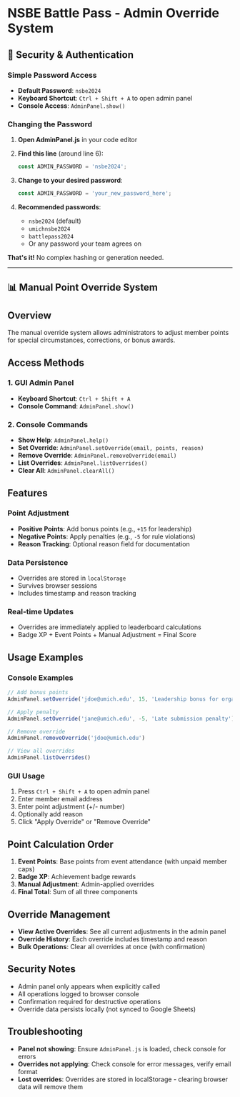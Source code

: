 # NSBE Battle Pass - Admin Override System

## 🔐 Security & Authentication

### Simple Password Access
- **Default Password**: `nsbe2024`
- **Keyboard Shortcut**: `Ctrl + Shift + A` to open admin panel
- **Console Access**: `AdminPanel.show()` 

### Changing the Password

1. **Open AdminPanel.js** in your code editor

2. **Find this line** (around line 6):
   ```javascript
   const ADMIN_PASSWORD = 'nsbe2024';
   ```

3. **Change to your desired password**:
   ```javascript
   const ADMIN_PASSWORD = 'your_new_password_here';
   ```

4. **Recommended passwords**:
   - `nsbe2024` (default)
   - `umichnsbe2024`
   - `battlepass2024`
   - Or any password your team agrees on

**That's it!** No complex hashing or generation needed.

---

## 📊 Manual Point Override System

## Overview
The manual override system allows administrators to adjust member points for special circumstances, corrections, or bonus awards.

## Access Methods

### 1. GUI Admin Panel
- **Keyboard Shortcut**: `Ctrl + Shift + A` 
- **Console Command**: `AdminPanel.show()`

### 2. Console Commands
- **Show Help**: `AdminPanel.help()`
- **Set Override**: `AdminPanel.setOverride(email, points, reason)`
- **Remove Override**: `AdminPanel.removeOverride(email)`
- **List Overrides**: `AdminPanel.listOverrides()`
- **Clear All**: `AdminPanel.clearAll()`

## Features

### Point Adjustment
- **Positive Points**: Add bonus points (e.g., `+15` for leadership)
- **Negative Points**: Apply penalties (e.g., `-5` for rule violations)
- **Reason Tracking**: Optional reason field for documentation

### Data Persistence
- Overrides are stored in `localStorage`
- Survives browser sessions
- Includes timestamp and reason tracking

### Real-time Updates
- Overrides are immediately applied to leaderboard calculations
- Badge XP + Event Points + Manual Adjustment = Final Score

## Usage Examples

### Console Examples
```javascript
// Add bonus points
AdminPanel.setOverride('jdoe@umich.edu', 15, 'Leadership bonus for organizing event')

// Apply penalty
AdminPanel.setOverride('jane@umich.edu', -5, 'Late submission penalty')

// Remove override
AdminPanel.removeOverride('jdoe@umich.edu')

// View all overrides
AdminPanel.listOverrides()
```

### GUI Usage
1. Press `Ctrl + Shift + A` to open admin panel
2. Enter member email address
3. Enter point adjustment (+/- number)
4. Optionally add reason
5. Click "Apply Override" or "Remove Override"

## Point Calculation Order
1. **Event Points**: Base points from event attendance (with unpaid member caps)
2. **Badge XP**: Achievement badge rewards
3. **Manual Adjustment**: Admin-applied overrides
4. **Final Total**: Sum of all three components

## Override Management
- **View Active Overrides**: See all current adjustments in the admin panel
- **Override History**: Each override includes timestamp and reason
- **Bulk Operations**: Clear all overrides at once (with confirmation)

## Security Notes
- Admin panel only appears when explicitly called
- All operations logged to browser console
- Confirmation required for destructive operations
- Override data persists locally (not synced to Google Sheets)

## Troubleshooting
- **Panel not showing**: Ensure `AdminPanel.js` is loaded, check console for errors
- **Overrides not applying**: Check console for error messages, verify email format
- **Lost overrides**: Overrides are stored in localStorage - clearing browser data will remove them